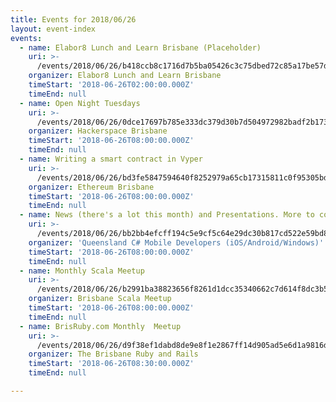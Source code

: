 ```yaml
---
title: Events for 2018/06/26
layout: event-index
events:
  - name: Elabor8 Lunch and Learn Brisbane (Placeholder)
    uri: >-
      /events/2018/06/26/b418ccb8c1716d7b5ba05426c3c75dbed72c85a17be57d071eb8f163dac07844
    organizer: Elabor8 Lunch and Learn Brisbane
    timeStart: '2018-06-26T02:00:00.000Z'
    timeEnd: null
  - name: Open Night Tuesdays
    uri: >-
      /events/2018/06/26/0dce17697b785e333dc379d30b7d504972982badf2b173c596669d5990664444
    organizer: Hackerspace Brisbane
    timeStart: '2018-06-26T08:00:00.000Z'
    timeEnd: null
  - name: Writing a smart contract in Vyper
    uri: >-
      /events/2018/06/26/bd3fe5847594640f8252979a65cb17315811c0f95305bd5bf3960bb2347d308b
    organizer: Ethereum Brisbane
    timeStart: '2018-06-26T08:00:00.000Z'
    timeEnd: null
  - name: News (there's a lot this month) and Presentations. More to come
    uri: >-
      /events/2018/06/26/bb2bb4efcff194c5e9cf5c64e29dc30b817cd522e59bd88604e91af7aada165b
    organizer: 'Queensland C# Mobile Developers (iOS/Android/Windows)'
    timeStart: '2018-06-26T08:00:00.000Z'
    timeEnd: null
  - name: Monthly Scala Meetup
    uri: >-
      /events/2018/06/26/b2991ba38823656f8261d1dcc35340662c7d614f8dc3b54097646aa02c427a5b
    organizer: Brisbane Scala Meetup
    timeStart: '2018-06-26T08:00:00.000Z'
    timeEnd: null
  - name: BrisRuby.com Monthly  Meetup
    uri: >-
      /events/2018/06/26/d9f38ef1dabd8de9e8f1e2867ff14d905ad5e6d1a9816d35f5408a489c393685
    organizer: The Brisbane Ruby and Rails
    timeStart: '2018-06-26T08:30:00.000Z'
    timeEnd: null

---
```

